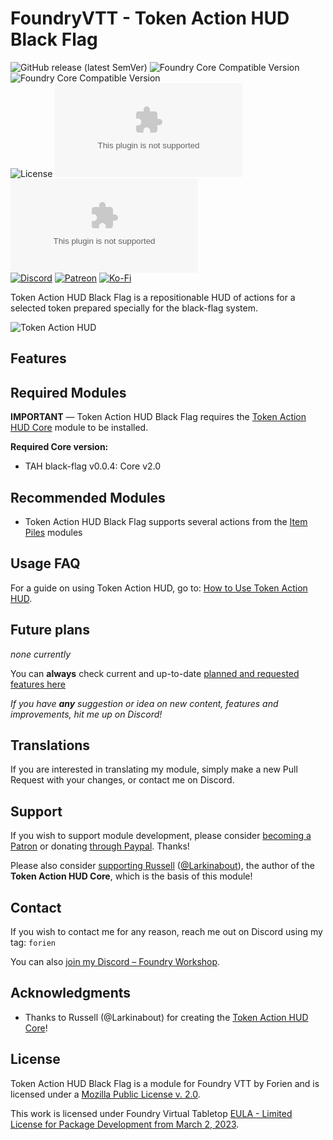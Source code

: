 # FoundryVTT - Token Action HUD Black Flag
![GitHub release (latest SemVer)](https://img.shields.io/github/v/release/Foundry-Workshop/token-action-hud-bf?style=for-the-badge)
![Foundry Core Compatible Version](https://img.shields.io/badge/dynamic/json.svg?url=https%3A%2F%2Fraw.githubusercontent.com%2FFoundry-Workshop%2Ftoken-action-hud-bf%2Fmaster%2Fdist%2Fmodule.json&label=Foundry%20Min%20Version&query=$.compatibility.minimum&colorB=orange&style=for-the-badge)
![Foundry Core Compatible Version](https://img.shields.io/badge/dynamic/json.svg?url=https%3A%2F%2Fraw.githubusercontent.com%2FFoundry-Workshop%2Ftoken-action-hud-bf%2Fmaster%2Fdist%2Fmodule.json&label=Foundry%20Verified&query=$.compatibility.verified&colorB=orange&style=for-the-badge)  
![License](https://img.shields.io/github/license/Foundry-Workshop/token-action-hud-bf?style=for-the-badge) ![GitHub Releases](https://img.shields.io/github/downloads/Foundry-Workshop/token-action-hud-bf/latest/module.zip?style=for-the-badge)
![GitHub All Releases](https://img.shields.io/github/downloads/Foundry-Workshop/token-action-hud-bf/module.zip?style=for-the-badge&label=Downloads+total)  
[![Discord](https://img.shields.io/badge/Discord-%235865F2.svg?style=for-the-badge&logo=discord&logoColor=white&link=https%3A%2F%2Fdiscord.gg%2FXkTFv8DRDc)](https://discord.gg/XkTFv8DRDc)
[![Patreon](https://img.shields.io/badge/Patreon-F96854?style=for-the-badge&logo=patreon&logoColor=white)](https://www.patreon.com/foundryworkshop)
[![Ko-Fi](https://img.shields.io/badge/Ko--fi-F16061?style=for-the-badge&logo=ko-fi&logoColor=white)](https://ko-fi.com/forien)

Token Action HUD Black Flag is a repositionable HUD of actions for a selected token prepared specially for the black-flag system.

![Token Action HUD](https://raw.githubusercontent.com/Foundry-Workshop/token-action-hud-bf/master/.github/assets/module-preview.gif)

## Features

## Required Modules

**IMPORTANT** — Token Action HUD Black Flag requires the [Token Action HUD Core](https://foundryvtt.com/packages/token-action-hud-core) module to be installed.

**Required Core version:**
- TAH black-flag v0.0.4: Core v2.0

## Recommended Modules
* Token Action HUD Black Flag supports several actions from the [Item Piles](https://foundryvtt.com/packages/item-piles) modules

## Usage FAQ
For a guide on using Token Action HUD, go to: [How to Use Token Action HUD](https://github.com/Larkinabout/fvtt-token-action-hud-core/wiki/How-to-Use-Token-Action-HUD).

## Future plans

*none currently*

You can **always** check current and up-to-date [planned and requested features here](https://github.com/https://github.com/Foundry-Workshop/token-action-hud-bf/issues/issues?q=is%3Aopen+is%3Aissue+label%3Aenhancement)

*If you have **any** suggestion or idea on new content, features and improvements, hit me up on Discord!*

## Translations

If you are interested in translating my module, simply make a new Pull Request with your changes, or contact me on Discord.


## Support

If you wish to support module development, please consider [becoming a Patron](https://www.patreon.com/foundryworkshop) or donating [through Paypal](https://www.paypal.com/cgi-bin/webscr?cmd=_s-xclick&hosted_button_id=6P2RRX7HVEMV2&source=url). Thanks!

Please also consider [supporting Russell](https://ko-fi.com/larkinabout) ([@Larkinabout](https://github.com/Larkinabout)), the author of the **Token Action HUD Core**, which is the basis of this module!

## Contact

If you wish to contact me for any reason, reach me out on Discord using my tag: `forien`

You can also [join my Discord – Foundry Workshop](https://discord.gg/XkTFv8DRDc).


## Acknowledgments

* Thanks to Russell (@Larkinabout) for creating the [Token Action HUD Core](https://foundryvtt.com/packages/token-action-hud-core)!

## License

Token Action HUD Black Flag is a module for Foundry VTT by Forien and is licensed under a [Mozilla Public License v. 2.0](https://github.com/Foundry-Workshop/token-action-hud-bf/blob/master/LICENSE).

This work is licensed under Foundry Virtual Tabletop [EULA - Limited License for Package Development from March 2, 2023](https://foundryvtt.com/article/license/).
